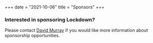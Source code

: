 +++
date = "2021-10-06"
title = "Sponsors"
+++

### Interested in sponsoring Lockdown?
<!-- ### Thank you to these generous sponsors for supporting Lockdown! -->

Please contact [David Murray](mailto:djmurray@buffalo.edu?subject=Lockdown+Sponsorship) if you would like more information about sponsorship opportunities.

<!-- ### **Presenting Partner** -->
<!--
<div style="text-align: center">
  <br>
 <img src="../Yahoo.png" style="width:600px;">
</div>
-->

<!-- ### **Premier Partner** -->
<!-- <div style="text-align: center"> -->
  <!-- <br> -->
 <!-- <img src="../M_T.png" style="width:500px;"> -->
 <!-- <img src="../DNORTH.png" style="width:450px;"> -->
<!-- </div> -->

<!-- ### **Supporter** -->
<!--
<div style="text-align: center">
  <img src="../verizon.jpg" style="width:350px">
  <img src="../Healthnow.png" style="width:350px;margin-top:2rem">
</div>
-->
